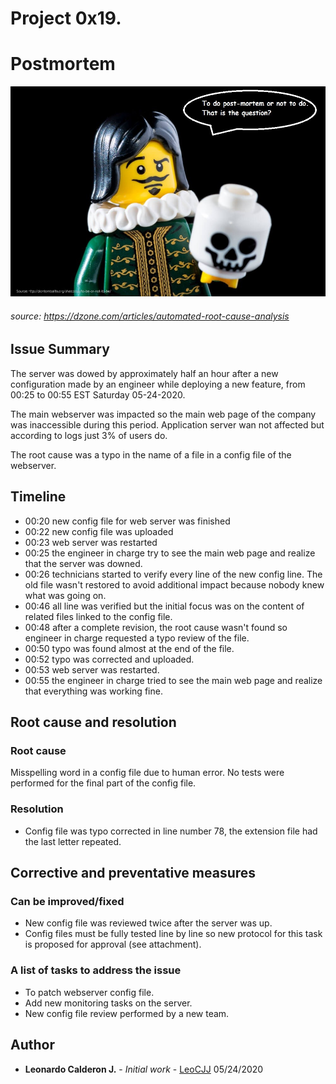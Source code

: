 # Project 0x19.

# Postmortem

![Image of postmortem](https://github.com/leocjj/holberton-system_engineering-devops/blob/master/0x19-postmortem/portmortem.jpeg)
###### source: https://dzone.com/articles/automated-root-cause-analysis

## Issue Summary

The server was dowed by approximately half an hour after a new configuration made by an engineer while deploying a new feature, from 00:25 to 00:55 EST Saturday 05-24-2020.

The main webserver was impacted so the main web page of the company was inaccessible during this period. Application server wan not affected but according to logs just 3% of users do.

The root cause was a typo in the name of a file in a config file of the webserver.


## Timeline

* 00:20 new config file for web server was finished
* 00:22 new config file was uploaded
* 00:23 web server was restarted
* 00:25 the engineer in charge try to see the main web page and realize that the server was downed.
* 00:26 technicians started to verify every line of the new config line. The old file wasn't restored to avoid additional impact because nobody knew what was going on.
* 00:46 all line was verified but the initial focus was on the content of related files linked to the config file.
* 00:48 after a complete revision, the root cause wasn't found so engineer in charge requested a typo review of the file.
* 00:50 typo was found almost at the end of the file.
* 00:52 typo was corrected and uploaded.
* 00:53 web server was restarted.
* 00:55 the engineer in charge tried to see the main web page and realize that everything was working fine.


## Root cause and resolution

### Root cause

Misspelling word in a config file due to human error.
No tests were performed for the final part of the config file.

### Resolution
* Config file was typo corrected in line number 78, the extension file had the last letter repeated.


## Corrective and preventative measures

### Can be improved/fixed
* New config file was reviewed twice after the server was up.
* Config files must be fully tested line by line so new protocol for this task is proposed for approval (see attachment).

### A list of tasks to address the issue
* To patch webserver config file.
* Add new monitoring tasks on the server.
* New config file review performed by a new team.


## Author

* **Leonardo Calderon J.** - *Initial work* - [LeoCJJ](https://github.com/leocjj)
05/24/2020

